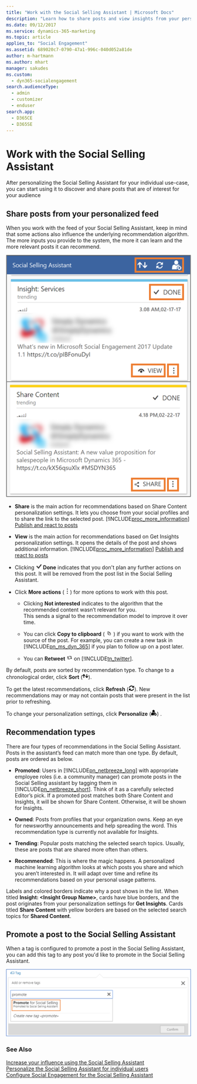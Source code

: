 ```yaml
---
title: "Work with the Social Selling Assistant | Microsoft Docs"
description: "Learn how to share posts and view insights from your personalized feed in Social Selling Assistant."
ms.date: 09/12/2017
ms.service: dynamics-365-marketing
ms.topic: article
applies_to: "Social Engagement"
ms.assetid: 689020c7-0790-47a1-996c-040d052a81de
author: m-hartmann
ms.author: mhart
manager: sakudes
ms.custom: 
  - dyn365-socialengagement
search.audienceType: 
  - admin
  - customizer
  - enduser
search.app: 
  - D365CE
  - D365SE
---
```

# Work with the Social Selling Assistant

After personalizing the Social Selling Assistant for your individual use-case, you can start using it to discover and share posts that are of interest for your audience

## Share posts from your personalized feed

When you work with the feed of your Social Selling Assistant, keep in mind that some actions also influence the underlying recommendation algorithm. The more inputs you provide to the system, the more it can learn and the more relevant posts it can recommend.

![Screenshot of the Social Selling Assistant with highlighted controls of Done, View, Share, and More Actions](media/available-actions-social-selling-assistant.png "Screenshot of the Social Selling Assistant with highlighted controls of Done, View, Share, and More Actions")

- **Share** is the main action for recommendations based on Share Content personalization settings. It lets you choose from your social profiles and to share the link to the selected post. [!INCLUDE[proc_more_information](../includes/proc-more-information.md)] [Publish and react to posts](publish-react-posts.md)

- **View** is the main action for recommendations based on Get Insights personalization settings. It opens the details of the post and shows additional information. [!INCLUDE[proc_more_information](../includes/proc-more-information.md)] [Publish and react to posts](publish-react-posts.md)

- Clicking ![Apply button](media/check-icon.png "Apply button") **Done** indicates that you don't plan any further actions on this post. It will be removed from the post list in the Social Selling Assistant.

- Click **More actions** (![More options button. Click this button to see more options for this post in the Social Selling Assistant](media/more-options-social-selling-assistant.png "More options button. Click this button to see more options for this post in the Social Selling Assistant")) for more options to work with this post.

  - Clicking **Not interested** indicates to the algorithm that the recommended content wasn’t relevant for you.  
    This sends a signal to the recommendation model to improve it over time.

  - You can click **Copy to clipboard** ( ![Copy button](media/copy-url-icon.png "Copy button") ) if you want to work with the source of the post. For example, you can create a new task in [!INCLUDE[pn_ms_dyn_365](../includes/pn-ms-dyn-365.md)] if you plan to follow up on a post later.  

  - You can **Retweet** ![Retweet button in Social Engagement](media/share-retweet-icon.png "Retweet button in Social Engagement") on [!INCLUDE[tn_twitter](../includes/tn-twitter.md)].

By default, posts are sorted by recommendation type.  To change to a chronological order, click **Sort** (![Change the sort order button](media/sort-symbol.png "Change the sort order button")).  

To get the latest recommendations, click **Refresh** (![Refresh button](media/refresh-icon.png "Refresh button")). New recommendations may or may not contain posts that were present in the list prior to refreshing.

To change your personalization settings,  click **Personalize** (![Personalize the Social Selling Assistant button](media/personalize-social-selling-assistant.PNG "Personalize the Social Selling Assistant button")) .

## Recommendation types

There are four types of recommendations in the Social Selling Assistant. Posts in the assistant’s feed can match more than one type. By default, posts are ordered as below.

- **Promoted**:  Users in [!INCLUDE[pn_netbreeze_long](../includes/pn-social-engagement-long.md)] with appropriate employee roles (i.e. a community manager) can promote posts in the Social Selling assistant by tagging them in [!INCLUDE[pn_netbreeze_short](../includes/pn-social-engagement-short.md)]. Think of it as a carefully selected Editor’s pick.  If a promoted post matches both Share Content and Insights, it will be shown for Share Content. Otherwise, it will be shown for Insights.

- **Owned**: Posts from profiles that your organization owns. Keep an eye for newsworthy announcements and help spreading the word. This recommendation type is currently not available for Insights.

- **Trending**: Popular posts matching the selected search topics. Usually, these are posts that are shared more often than others.

- **Recommended**: This is where the magic happens. A personalized machine learning algorithm looks at which posts you share and which you aren’t interested in. It will adapt over time and refine its recommendations based on your personal usage patterns.

Labels and colored borders indicate why a post shows in the list. When titled **Insight: \<Insight Group Name>**, cards have blue borders, and the post originates from your personalization settings for **Get Insights**. Cards titled **Share Content** with yellow borders are based on the selected search topics for **Shared Content**.

## Promote a post to the Social Selling Assistant

When a tag is configured to promote a post in the Social Selling Assistant, you can add this tag to any post you'd like to promote in the Social Selling Assistant.

![Add a promotion tag to a post](media/tag-posts-for-social-selling-assistant.png "Add a promotion tag to a post")

### See Also

 [Increase your influence using the Social Selling Assistant](social-selling-assistant-overview.md)   
 [Personalize the Social Selling Assistant for individual users](personalize-social-selling-assistant.md)   
 [Configure Social Engagement for the Social Selling Assistant](configure-social-selling-assistant.md)
